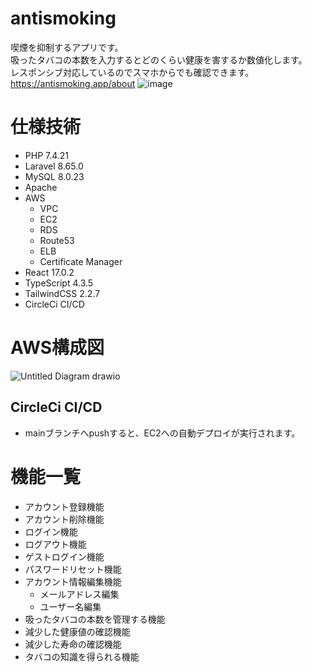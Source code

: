 # antismoking
喫煙を抑制するアプリです。  
吸ったタバコの本数を入力するとどのくらい健康を害するか数値化します。  
レスポンシブ対応しているのでスマホからでも確認できます。  
https://antismoking.app/about
![image](https://user-images.githubusercontent.com/76690516/140735953-fcb6fc43-836c-4d61-b6f3-70be1dbcc344.png)

# 仕様技術
- PHP 7.4.21 
- Laravel 8.65.0
- MySQL 8.0.23
- Apache
- AWS
  - VPC
  - EC2
  - RDS
  - Route53
  - ELB
  - Certificate Manager
- React 17.0.2
- TypeScript 4.3.5
- TailwindCSS 2.2.7
- CircleCi CI/CD 

# AWS構成図
![Untitled Diagram drawio](https://user-images.githubusercontent.com/76690516/140856000-6fdfd288-0d8f-4b62-b9f0-ac8d54eb04bd.png)

## CircleCi CI/CD
- mainブランチへpushすると、EC2への自動デプロイが実行されます。

# 機能一覧
- アカウント登録機能
- アカウント削除機能
- ログイン機能
- ログアウト機能
- ゲストログイン機能
- パスワードリセット機能
- アカウント情報編集機能
  - メールアドレス編集
  - ユーザー名編集
- 吸ったタバコの本数を管理する機能
- 減少した健康値の確認機能
- 減少した寿命の確認機能
- タバコの知識を得られる機能
